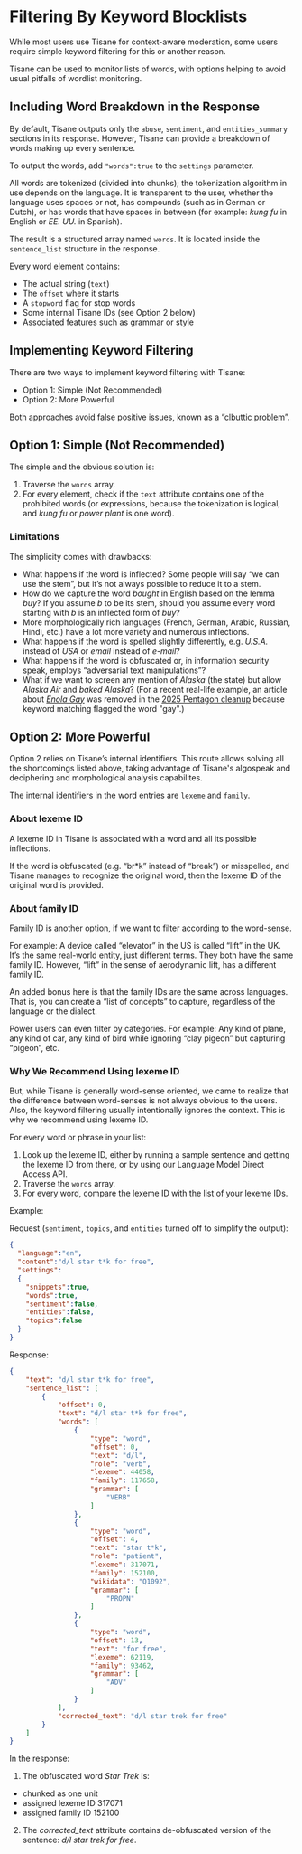 # Filtering By Keyword Blocklists

While most users use Tisane for context-aware moderation, some users require simple keyword filtering for this or another reason. 

Tisane can be used to monitor lists of words, with options helping to avoid usual pitfalls of wordlist monitoring.

## Including Word Breakdown in the Response

By default, Tisane outputs only the `abuse`, `sentiment`, and `entities_summary` sections in its response. However, Tisane can provide a breakdown of words making up every sentence.

To output the words, add `"words":true` to the `settings` parameter.

All words are tokenized (divided into chunks); the tokenization algorithm in use depends on the language. It is transparent to the user, whether the language uses spaces or not, has compounds (such as in German or Dutch), or has words that have spaces in between (for example: *kung fu* in English or *EE. UU.* in Spanish). 

The result is a structured array named `words`. It is located inside the `sentence_list` structure in the response. 

Every word element contains:

- The actual string (`text`)
- The `offset` where it starts
- A `stopword` flag for stop words
- Some internal Tisane IDs (see Option 2 below)
- Associated features such as grammar or style

## Implementing Keyword Filtering

There are two ways to implement keyword filtering with Tisane:

* Option 1: Simple (Not Recommended)
* Option 2: More Powerful

Both approaches avoid false positive issues, known as a “[clbuttic problem](https://en.wikipedia.org/wiki/Scunthorpe_problem)”.

## Option 1: Simple (Not Recommended)

The simple and the obvious solution is:

1. Traverse the `words` array.
2. For every element, check if the `text` attribute contains one of the prohibited words (or expressions, because the tokenization is logical, and *kung fu* or *power plant* is one word).

### Limitations

The simplicity comes with drawbacks:

- What happens if the word is inflected? Some people will say “we can use the stem”, but it’s not always possible to reduce it to a stem. 
- How do we capture the word _bought_ in English based on the lemma _buy_? If you assume _b_ to be its stem, should you assume every word starting with _b_ is an inflected form of _buy_? 
- More morphologically rich languages (French, German, Arabic, Russian, Hindi, etc.) have a lot more variety and numerous inflections.
- What happens if the word is spelled slightly differently, e.g. *U.S.A.* instead of *USA* or *email* instead of *e-mail*?
- What happens if the word is obfuscated or, in information security speak, employs “adversarial text manipulations”?
- What if we want to screen any mention of *Alaska* (the state) but allow *Alaska Air* and *baked Alaska*? (For a recent real-life example, an article about [_Enola Gay_](https://en.wikipedia.org/wiki/Enola_Gay) was removed in the [2025 Pentagon cleanup](https://www.newsweek.com/military-remove-enola-gay-photos-dei-rules-2041029) because keyword matching flagged the word "gay".)

## Option 2: More Powerful

Option 2 relies on Tisane’s internal identifiers. This route allows solving all the shortcomings listed above, taking advantage of Tisane's algospeak and deciphering and morphological analysis capabilites.

The internal identifiers in the word entries are `lexeme` and `family`. 

### About lexeme ID

A lexeme ID in Tisane is associated with a word and all its possible inflections. 

If the word is obfuscated (e.g. “br*k” instead of “break”) or misspelled, and Tisane manages to recognize the original word, then the lexeme ID of the original word is provided.

### About family ID

Family ID is another option, if we want to filter according to the word-sense. 

For example: A device called “elevator” in the US is called “lift” in the UK.  It’s the same real-world entity, just different terms. They both have the same family ID. However, “lift” in the sense of aerodynamic lift, has a different family ID. 

An added bonus here is that the family IDs are the same across languages. That is, you can create a “list of concepts” to capture, regardless of the language or the dialect. 

Power users can even filter by categories. For example: Any kind of plane, any kind of car, any kind of bird while ignoring “clay pigeon” but capturing “pigeon”, etc.

### Why We Recommend Using lexeme ID

But, while Tisane is generally word-sense oriented, we came to realize that the difference between word-senses is not always obvious to the users. Also, the keyword filtering usually intentionally ignores the context. This is why we recommend using lexeme ID.

For every word or phrase in your list:

1. Look up the lexeme ID, either by running a sample sentence and getting the lexeme ID from there, or by using our Language Model Direct Access API.
2. Traverse the `words` array.
3. For every word, compare the lexeme ID with the list of your lexeme IDs.

Example:

Request (`sentiment`, `topics`, and `entities` turned off to simplify the output):

```json
{
  "language":"en",
  "content":"d/l star t*k for free",
  "settings":
  {
    "snippets":true,
    "words":true,
    "sentiment":false,
    "entities":false,
    "topics":false
  }
}
```

Response:
```json
{
	"text": "d/l star t*k for free",
	"sentence_list": [
		{
			"offset": 0,
			"text": "d/l star t*k for free",
			"words": [
				{
					"type": "word",
					"offset": 0,
					"text": "d/l",
					"role": "verb",
					"lexeme": 44058,
					"family": 117658,
					"grammar": [
						"VERB"
					]
				},
				{
					"type": "word",
					"offset": 4,
					"text": "star t*k",
					"role": "patient",
					"lexeme": 317071,
					"family": 152100,
					"wikidata": "Q1092",
					"grammar": [
						"PROPN"
					]
				},
				{
					"type": "word",
					"offset": 13,
					"text": "for free",
					"lexeme": 62119,
					"family": 93462,
					"grammar": [
						"ADV"
					]
				}
			],
			"corrected_text": "d/l star trek for free"
		}
	]
}
```

In the response: 

1. The obfuscated word _Star Trek_ is:

 * chunked as one unit
 * assigned lexeme ID 317071
 * assigned family ID 152100

2. The *corrected_text* attribute contains de-obfuscated version of the sentence: _d/l star trek for free_.